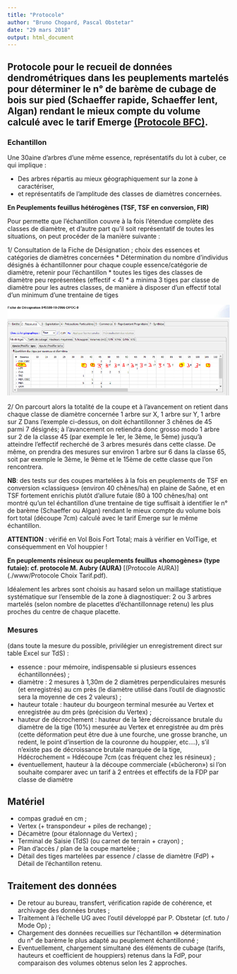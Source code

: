 ```yaml
---
title: "Protocole"
author: "Bruno Chopard, Pascal Obstetar"
date: "29 mars 2018"
output: html_document
---
```


## Protocole pour le recueil de données dendrométriques dans les peuplements martelés pour déterminer le n° de barème de cubage de bois sur pied (Schaeffer rapide, Schaeffer lent, Algan) rendant le mieux compte du volume calculé avec le tarif Emerge [(Protocole BFC)](./www/ProtocoleRecueilDonneesDendroCubageBSP_PO_20170124.pdf).

### Echantillon
Une 30aine d’arbres d’une même essence, représentatifs du lot à cuber, ce qui implique :

* Des arbres répartis au mieux géographiquement sur la zone à caractériser,
* et représentatifs de l’amplitude des classes de diamètres concernées.

**En Peuplements feuillus hétérogènes (TSF, TSF en conversion, FIR)**

Pour permette que l’échantillon couvre à la fois l’étendue complète des classes de diamètre, et d’autre part qu’il soit représentatif de toutes les situations, on peut procéder de la manière suivante :

1/ Consultation de la Fiche de Désignation ; choix des essences et catégories de diamètres concernées
    * Détermination du nombre d’individus désignés à échantillonner pour chaque couple essence/catégorie de diamètre, retenir pour l’échantillon
        * toutes les tiges des classes de diamètre peu représentées (effectif < 4)
        * a minima 3 tiges par classe de diamètre pour les autres classes, de manière à disposer d’un effectif total d’un minimum d’une trentaine de tiges
        
![Exemple :](./www/protocole00.png)

2/ On parcourt alors la totalité de la coupe et à l’avancement on retient dans chaque classe de diamètre concernée 1 arbre sur X, 1 arbre sur Y, 1 arbre sur Z
Dans l’exemple ci-dessus, on doit échantillonner 3 chênes de 45 parmi 7 désignés; à l’avancement on retiendra donc grosso modo 1 arbre sur 2 de la classe 45 (par exemple le 1er, le 3ème, le 5ème) jusqu’à atteindre l’effectif recherché de 3 arbres mesurés dans cette classe.
De même, on prendra des mesures sur environ 1 arbre sur 6 dans la classe 65, soit par exemple le 3ème, le 9ème et le 15ème de cette classe que l’on rencontrera.

**NB**: des tests sur des coupes martelées à la fois en peuplements de TSF en conversion «classiques» (environ 40 chênes/ha) en plaine de Saône, et en TSF fortement enrichis plutôt d’allure futaie (80 à 100 chênes/ha) ont montré qu’un tel échantillon d’une trentaine de tige suffisait à identifier le n° de barème (Schaeffer ou Algan) rendant le mieux compte du volume bois fort total (découpe 7cm) calculé avec le tarif Emerge sur le même échantillon.

**ATTENTION** : vérifié en Vol Bois Fort Total; mais à vérifier en VolTige, et conséquemment en Vol houppier !

**En peuplements résineux ou peuplements feuillus «homogènes» (type futaie): cf. protocole M. Aubry (AURA)** [(Protocole AURA)](./www/Protocole Choix Tarif.pdf).

Idéalement les arbres sont choisis au hasard selon un maillage statistique systématique sur l’ensemble de la zone à diagnostiquer: 2 ou 3 arbres martelés (selon nombre de placettes d’échantillonnage retenu) les plus proches du centre de chaque placette.

### Mesures
(dans toute la mesure du possible, privilégier un enregistrement direct sur table Excel sur TdS) :

* essence : pour mémoire, indispensable si plusieurs essences échantillonnées) ;
* diamètre : 2 mesures à 1,30m de 2 diamètres perpendiculaires mesurés (et enregistrés) au cm près (le diamètre utilisé dans l’outil de diagnostic sera la moyenne de ces 2 valeurs) ;
* hauteur totale : hauteur du bourgeon terminal mesurée au Vertex et enregistrée au dm près (précision du Vertex) ;
* hauteur de décrochement : hauteur de la 1ère décroissance brutale du diamètre de la tige (10%) mesurée au Vertex et enregistrée au dm près (cette déformation peut être due à une fourche, une grosse branche, un redent, le point d’insertion de la couronne du houppier, etc….), s’il n’existe pas de décroissance brutale marquée de la tige, Hdécrochement = Hdécoupe 7cm (cas fréquent chez les résineux) ;
* éventuellement, hauteur à la découpe commerciale («bûcheron») si l’on souhaite comparer avec un tarif à 2 entrées et effectifs de la FDP par classe de diamètre

## Matériel

* compas gradué en cm ;
* Vertex (+ transpondeur + piles de rechange) ;
* Décamètre (pour étalonnage du Vertex) ;
* Terminal de Saisie (TdS) (ou carnet de terrain + crayon) ;
* Plan d’accès / plan de la coupe martelée ;
* Détail des tiges martelées par essence / classe de diamètre (FdP) + Détail de l’échantillon retenu.

## Traitement des données

* De retour au bureau, transfert, vérification rapide de cohérence, et archivage des données brutes ;
* Traitement à l’échelle UG avec l’outil développé par P. Obstetar (cf. tuto / Mode Op) ;
* Chargement des données recueillies sur l’échantillon => détermination du n° de barème le plus adapté au peuplement échantillonné ;
* Eventuellement, chargement simultané des éléments de cubage (tarifs, hauteurs et coefficient de houppiers) retenus dans la FdP, pour comparaison des volumes obtenus selon les 2 approches.
